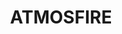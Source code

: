 ---
layout: page
title: ATMOSFIRE
description: atmospheric fire performance and event collective from berlin
img: assets/img/atmosfire.jpg
redirect: https://atmosfire.space
importance: 2
category: current
---